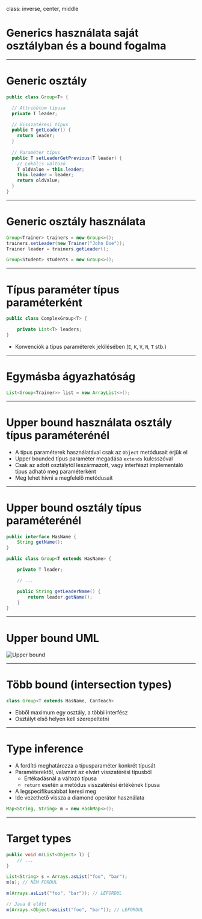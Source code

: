 class: inverse, center, middle

# Generics használata saját osztályban és a bound fogalma

---

# Generic osztály

```java
public class Group<T> {

  // Attribútum típusa
  private T leader;

  // Visszatérési típus
  public T getLeader() {
    return leader;
  }
  
  // Paraméter típus
  public T setLeaderGetPrevious(T leader) {
	// Lokális változó
	T oldValue = this.leader;
	this.leader = leader;
	return oldValue;
  }
}
```

---

# Generic osztály használata

```java
Group<Trainer> trainers = new Group<>();
trainers.setLeader(new Trainer("John Doe"));
Trainer leader = trainers.getLeader();

Group<Student> students = new Group<>();
```

---

# Típus paraméter típus paraméterként

```java
public class ComplexGroup<T> {

    private List<T> leaders;
}
```

* Konvenciók a típus paraméterek jelölésében (`E`, `K`, `V`, `N`, `T` stb.)

---

# Egymásba ágyazhatóság

```java
List<Group<Trainer>> list = new ArrayList<>();
```

---

# Upper bound használata osztály típus paraméterénél

* A típus paraméterek használatával csak az `Object` metódusait érjük el
* Upper bounded típus paraméter megadása `extends` kulcsszóval
* Csak az adott osztálytól leszármazott, vagy interfészt implementáló típus adható meg paraméterként
* Meg lehet hívni a megfelelő metódusait

---

# Upper bound osztály típus paraméterénél

```java
public interface HasName {
    String getName();
}
```

```java
public class Group<T extends HasName> {

    private T leader;

    // ...

    public String getLeaderName() {
        return leader.getName();
    }
}
```

---

# Upper bound UML

![Upper bound](images/upperbound.png)

---

# Több bound (intersection types)

```java
class Group<T extends HasName, CanTeach>
```

* Ebből maximum egy osztály, a többi interfész
* Osztályt első helyen kell szerepeltetni

---

# Type inference

* A fordító meghatározza a típusparaméter konkrét típusát
* Paraméterektől, valamint az elvárt visszatérési típusból
    * Értékadásnál a változó típusa
    * `return` esetén a metódus visszatérési értékének típusa
* A legspecifikusabbat keresi meg
* Ide vezethető vissza a diamond operátor használata

```java
Map<String, String> m = new HashMap<>();
```

---

# Target types

```java
public void m(List<Object> l) {
	// ...
}

List<String> s = Arrays.asList("foo", "bar");
m(s); // NEM FORDUL

m(Arrays.asList("foo", "bar")); // LEFORDUL

// Java 8 előtt
m(Arrays.<Object>asList("foo", "bar")); // LEFORDUL
```